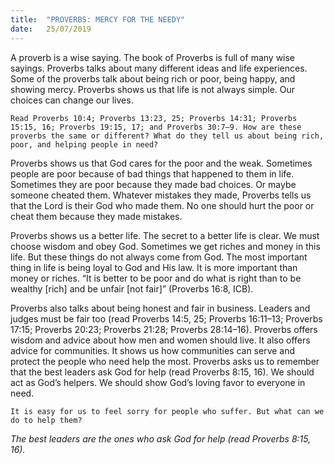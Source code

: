 ```yaml
---
title:  "PROVERBS: MERCY FOR THE NEEDY"
date:   25/07/2019
---
```


A proverb is a wise saying. The book of Proverbs is full of many wise sayings. Proverbs talks about many different ideas and life experiences. Some of the proverbs talk about being rich or poor, being happy, and showing mercy. Proverbs shows us that life is not always simple. Our choices can change our lives.

`Read Proverbs 10:4; Proverbs 13:23, 25; Proverbs 14:31; Proverbs 15:15, 16; Proverbs 19:15, 17; and Proverbs 30:7–9. How are these proverbs the same or different? What do they tell us about being rich, poor, and helping people in need?`

Proverbs shows us that God cares for the poor and the weak. Sometimes people are poor because of bad things that happened to them in life. Sometimes they are poor because they made bad choices. Or maybe someone cheated them. Whatever mistakes they made, Proverbs tells us that the Lord is their God who made them. No one should hurt the poor or cheat them because they made mistakes.

Proverbs shows us a better life. The secret to a better life is clear. We must choose wisdom and obey God. Sometimes we get riches and money in this life. But these things do not always come from God. The most important thing in life is being loyal to God and His law. It is more important than money or riches. “It is better to be poor and do what is right than to be wealthy [rich] and be unfair [not fair]” (Proverbs 16:8, ICB). 

Proverbs also talks about being honest and fair in business. Leaders and judges must be fair too (read Proverbs 14:5, 25; Proverbs 16:11–13; Proverbs 17:15; Proverbs 20:23; Proverbs 21:28; Proverbs 28:14–16). Proverbs offers wisdom and advice about how men and women should live. It also offers advice for communities. It shows us how communities can serve and protect the people who need help the most. Proverbs asks us to remember that the best leaders ask God for help (read Proverbs 8:15, 16). We should act as God’s helpers. We should show God’s loving favor to everyone in need.

`It is easy for us to feel sorry for people who suffer. But what can we do to help them?`

_The best leaders are the ones who ask God for help (read Proverbs 8:15, 16)._